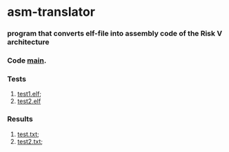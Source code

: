 # asm-translator
### program that converts elf-file into assembly code of the Risk V architecture

### Code [main](https://github.com/attackonthinking/asm-translator/blob/main/main.py). 

  ### Tests
  1. [test1.elf](https://github.com/attackonthinking/asm-translator/blob/main/test1.elf);
  2. [test2.elf](https://github.com/attackonthinking/asm-translator/blob/main/test2.elf)

  ### Results
  1. [test.txt](https://github.com/attackonthinking/asm-translator/blob/main/test1.txt);
  2. [test2.txt](https://github.com/attackonthinking/asm-translator/blob/main/test2.txt);
